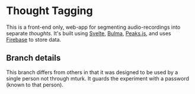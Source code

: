 # Thought Tagging

This is a front-end only, web-app for segmenting audio-recordings into separate *thoughts*. It's built using [Svelte](https://svelte.dev/), [Bulma](https://bulma.io/documentation/), [Peaks.js](https://github.com/bbc/peaks.js), and uses [Firebase](https://firebase.google.com/) to store data.

## Branch details

This branch differs from others in that it was designed to be used by a single person not through mturk. It guards the experiment with a password (known to that person).